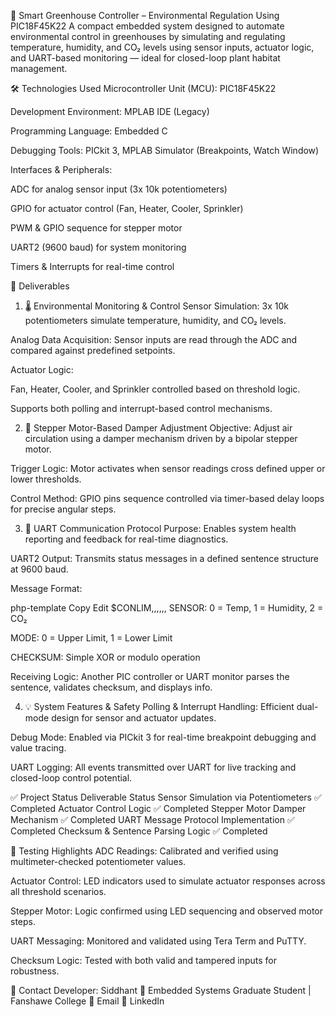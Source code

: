🌿 Smart Greenhouse Controller – Environmental Regulation Using PIC18F45K22
A compact embedded system designed to automate environmental control in greenhouses by simulating and regulating temperature, humidity, and CO₂ levels using sensor inputs, actuator logic, and UART-based monitoring — ideal for closed-loop plant habitat management.

🛠️ Technologies Used
Microcontroller Unit (MCU): PIC18F45K22

Development Environment: MPLAB IDE (Legacy)

Programming Language: Embedded C

Debugging Tools: PICkit 3, MPLAB Simulator (Breakpoints, Watch Window)

Interfaces & Peripherals:

ADC for analog sensor input (3x 10k potentiometers)

GPIO for actuator control (Fan, Heater, Cooler, Sprinkler)

PWM & GPIO sequence for stepper motor

UART2 (9600 baud) for system monitoring

Timers & Interrupts for real-time control

🔩 Deliverables
1. 🌡️ Environmental Monitoring & Control
Sensor Simulation: 3x 10k potentiometers simulate temperature, humidity, and CO₂ levels.

Analog Data Acquisition: Sensor inputs are read through the ADC and compared against predefined setpoints.

Actuator Logic:

Fan, Heater, Cooler, and Sprinkler controlled based on threshold logic.

Supports both polling and interrupt-based control mechanisms.

2. 🔄 Stepper Motor-Based Damper Adjustment
Objective: Adjust air circulation using a damper mechanism driven by a bipolar stepper motor.

Trigger Logic: Motor activates when sensor readings cross defined upper or lower thresholds.

Control Method: GPIO pins sequence controlled via timer-based delay loops for precise angular steps.

3. 📡 UART Communication Protocol
Purpose: Enables system health reporting and feedback for real-time diagnostics.

UART2 Output: Transmits status messages in a defined sentence structure at 9600 baud.

Message Format:

php-template
Copy
Edit
$CONLIM,<TO>,<FROM>,<SENSOR>,<MODE>,<VALUE>,<CHECKSUM>
SENSOR: 0 = Temp, 1 = Humidity, 2 = CO₂

MODE: 0 = Upper Limit, 1 = Lower Limit

CHECKSUM: Simple XOR or modulo operation

Receiving Logic: Another PIC controller or UART monitor parses the sentence, validates checksum, and displays info.

4. 💡 System Features & Safety
Polling & Interrupt Handling: Efficient dual-mode design for sensor and actuator updates.

Debug Mode: Enabled via PICkit 3 for real-time breakpoint debugging and value tracing.

UART Logging: All events transmitted over UART for live tracking and closed-loop control potential.

✅ Project Status
Deliverable	Status
Sensor Simulation via Potentiometers	✅ Completed
Actuator Control Logic	✅ Completed
Stepper Motor Damper Mechanism	✅ Completed
UART Message Protocol Implementation	✅ Completed
Checksum & Sentence Parsing Logic	✅ Completed

🧪 Testing Highlights
ADC Readings: Calibrated and verified using multimeter-checked potentiometer values.

Actuator Control: LED indicators used to simulate actuator responses across all threshold scenarios.

Stepper Motor: Logic confirmed using LED sequencing and observed motor steps.

UART Messaging: Monitored and validated using Tera Term and PuTTY.

Checksum Logic: Tested with both valid and tampered inputs for robustness.

📩 Contact
Developer: Siddhant
📍 Embedded Systems Graduate Student | Fanshawe College
📧 Email
🔗 LinkedIn
